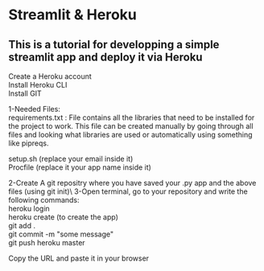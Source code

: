 # Streamlit & Heroku

## This is a tutorial for developping a simple streamlit app and deploy it via Heroku

Create a Heroku account\
Install Heroku CLI\
Install GIT

1-Needed Files:\
requirements.txt : 
File contains all the libraries that need to be installed for the project to work. This file can be created manually by going through all files and looking what libraries are used or automatically using something like pipreqs.

setup.sh (replace your email inside it)\
Procfile (replace it your app name inside it)

2-Create A git repositry where you have saved your .py app and the above files (using git init)\ 
3-Open terminal, go to your repository and write the following commands:\
  heroku login\
  heroku create (to create the app)\
  git add .\
  git commit -m "some message"\
  git push heroku master
    
Copy the URL and paste it in your browser
  
